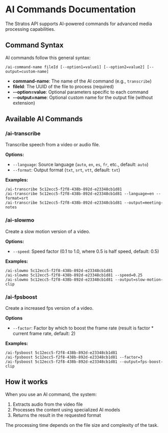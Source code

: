 # AI Commands Documentation

The Stratos API supports AI-powered commands for advanced media processing capabilities.

## Command Syntax

AI commands follow this general syntax:

```
/ai-command-name fileId [--option1=value1] [--option2=value2] [--output=custom-name]
```

- **command-name**: The name of the AI command (e.g., `transcribe`)
- **fileId**: The UUID of the file to process (required)
- **--option=value**: Optional parameters specific to each command
- **--output=name**: Optional custom name for the output file (without extension)

## Available AI Commands

### /ai-transcribe

Transcribe speech from a video or audio file.

**Options:**
- `--language`: Source language (`auto`, `en`, `es`, `fr`, etc., default: `auto`)
- `--format`: Output format (`txt`, `srt`, `vtt`, default: `txt`)

**Examples:**
```
/ai-transcribe 5c12ecc5-f2f8-438b-892d-e23348cb1d81
/ai-transcribe 5c12ecc5-f2f8-438b-892d-e23348cb1d81 --language=en --format=srt
/ai-transcribe 5c12ecc5-f2f8-438b-892d-e23348cb1d81 --output=meeting-notes
```

### /ai-slowmo

Create a slow motion version of a video.

**Options:**
- `--speed`: Speed factor (0.1 to 1.0, where 0.5 is half speed, default: 0.5)

**Examples:**
```
/ai-slowmo 5c12ecc5-f2f8-438b-892d-e23348cb1d81
/ai-slowmo 5c12ecc5-f2f8-438b-892d-e23348cb1d81 --speed=0.25
/ai-slowmo 5c12ecc5-f2f8-438b-892d-e23348cb1d81 --output=slow-motion-clip
```

### /ai-fpsboost

Create a increased fps version of a video.

**Options**
- `--factor`: Factor by which to boost the frame rate (result is factor * current frame rate, default: 2)

**Examples:**
```
/ai-fpsboost 5c12ecc5-f2f8-438b-892d-e23348cb1d81
/ai-fpsboost 5c12ecc5-f2f8-438b-892d-e23348cb1d81 --factor=3
/ai-fpsboost 5c12ecc5-f2f8-438b-892d-e23348cb1d81 --output=fps-boost-clip
```

## How it works

When you use an AI command, the system:

1. Extracts audio from the video file 
2. Processes the content using specialized AI models
3. Returns the result in the requested format

The processing time depends on the file size and complexity of the task.